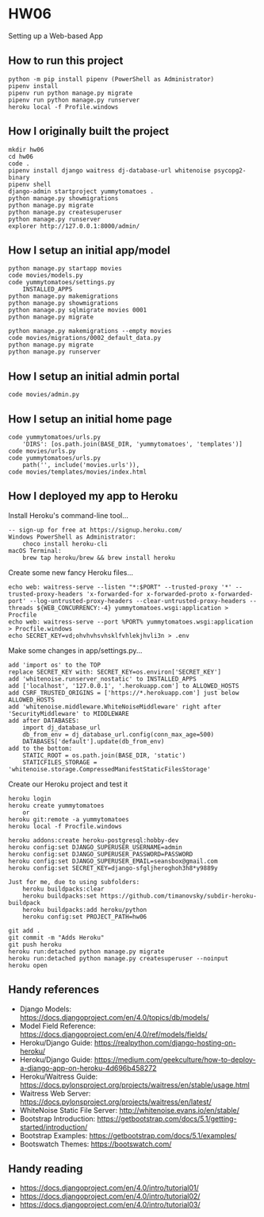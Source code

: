 # HW06
Setting up a Web-based App

## How to run this project

    python -m pip install pipenv (PowerShell as Administrator)
    pipenv install
    pipenv run python manage.py migrate
    pipenv run python manage.py runserver
    heroku local -f Profile.windows

## How I originally built the project

    mkdir hw06
    cd hw06
    code .
    pipenv install django waitress dj-database-url whitenoise psycopg2-binary
    pipenv shell
    django-admin startproject yummytomatoes .
    python manage.py showmigrations
    python manage.py migrate
    python manage.py createsuperuser
    python manage.py runserver
    explorer http://127.0.0.1:8000/admin/

## How I setup an initial app/model

    python manage.py startapp movies
    code movies/models.py
    code yummytomatoes/settings.py
        INSTALLED_APPS
    python manage.py makemigrations
    python manage.py showmigrations
    python manage.py sqlmigrate movies 0001
    python manage.py migrate

    python manage.py makemigrations --empty movies
    code movies/migrations/0002_default_data.py
    python manage.py migrate
    python manage.py runserver

## How I setup an initial admin portal

    code movies/admin.py

## How I setup an initial home page

    code yummytomatoes/urls.py
        'DIRS': [os.path.join(BASE_DIR, 'yummytomatoes', 'templates')]
    code movies/urls.py
    code yummytomatoes/urls.py
        path('', include('movies.urls')),
    code movies/templates/movies/index.html

## How I deployed my app to Heroku

Install Heroku's command-line tool...

    -- sign-up for free at https://signup.heroku.com/
    Windows PowerShell as Administrator:
        choco install heroku-cli
    macOS Terminal:
        brew tap heroku/brew && brew install heroku

Create some new fancy Heroku files...

    echo web: waitress-serve --listen "*:$PORT" --trusted-proxy '*' --trusted-proxy-headers 'x-forwarded-for x-forwarded-proto x-forwarded-port' --log-untrusted-proxy-headers --clear-untrusted-proxy-headers --threads ${WEB_CONCURRENCY:-4} yummytomatoes.wsgi:application > Procfile
    echo web: waitress-serve --port %PORT% yummytomatoes.wsgi:application > Procfile.windows
    echo SECRET_KEY=vd;ohvhvhsvhsklfvhlekjhvli3n > .env

Make some changes in app/settings.py...

    add 'import os' to the TOP
    replace SECRET_KEY with: SECRET_KEY=os.environ['SECRET_KEY']
    add 'whitenoise.runserver_nostatic' to INSTALLED_APPS
    add ['localhost', '127.0.0.1', '.herokuapp.com'] to ALLOWED_HOSTS
    add CSRF_TRUSTED_ORIGINS = ['https://*.herokuapp.com'] just below ALLOWED_HOSTS
    add 'whitenoise.middleware.WhiteNoiseMiddleware' right after 'SecurityMiddleware' to MIDDLEWARE
    add after DATABASES:
        import dj_database_url
        db_from_env = dj_database_url.config(conn_max_age=500)
        DATABASES['default'].update(db_from_env)
    add to the bottom:
        STATIC_ROOT = os.path.join(BASE_DIR, 'static')
        STATICFILES_STORAGE = 'whitenoise.storage.CompressedManifestStaticFilesStorage'

Create our Heroku project and test it

    heroku login
    heroku create yummytomatoes
        or
    heroku git:remote -a yummytomatoes
    heroku local -f Procfile.windows

    heroku addons:create heroku-postgresql:hobby-dev
    heroku config:set DJANGO_SUPERUSER_USERNAME=admin
    heroku config:set DJANGO_SUPERUSER_PASSWORD=PASSWORD
    heroku config:set DJANGO_SUPERUSER_EMAIL=seansbox@gmail.com
    heroku config:set SECRET_KEY=django-sfgljheroghoh3h8*y9889y

    Just for me, due to using subfolders:
        heroku buildpacks:clear
        heroku buildpacks:set https://github.com/timanovsky/subdir-heroku-buildpack
        heroku buildpacks:add heroku/python
        heroku config:set PROJECT_PATH=hw06

    git add .
    git commit -m "Adds Heroku"
    git push heroku
    heroku run:detached python manage.py migrate
    heroku run:detached python manage.py createsuperuser --noinput
    heroku open

## Handy references

- Django Models: https://docs.djangoproject.com/en/4.0/topics/db/models/
- Model Field Reference: https://docs.djangoproject.com/en/4.0/ref/models/fields/
- Heroku/Django Guide: https://realpython.com/django-hosting-on-heroku/
- Heroku/Django Guide: https://medium.com/geekculture/how-to-deploy-a-django-app-on-heroku-4d696b458272
- Heroku/Waitress Guide: https://docs.pylonsproject.org/projects/waitress/en/stable/usage.html
- Waitress Web Server: https://docs.pylonsproject.org/projects/waitress/en/latest/
- WhiteNoise Static File Server: http://whitenoise.evans.io/en/stable/
- Bootstrap Introduction: https://getbootstrap.com/docs/5.1/getting-started/introduction/
- Bootstrap Examples: https://getbootstrap.com/docs/5.1/examples/
- Bootswatch Themes: https://bootswatch.com/

## Handy reading

- https://docs.djangoproject.com/en/4.0/intro/tutorial01/
- https://docs.djangoproject.com/en/4.0/intro/tutorial02/
- https://docs.djangoproject.com/en/4.0/intro/tutorial03/
